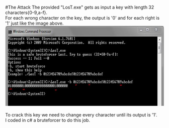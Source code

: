 #The Attack
The provided "LosT.exe" gets as input a key with length 32 characters{0-9,a-f}.</br>For each wrong character on the key, the output is '0' and for each right is '1' just like the image above.</br><img src="pictures/givenEXE.JPG" alt="lorem" width="700" height="255" /></br></br>To crack this key we need to change every character until its output is '1'.</br>I coded in c# a bruteforcer to do this job.
